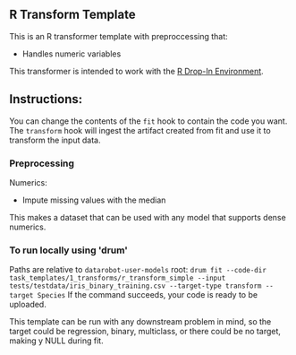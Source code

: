 ## R Transform Template

This is an R transformer template with preproccessing that:
- Handles numeric variables

This transformer is intended to work with the [R Drop-In Environment](../../../public_dropin_environments/r_lang/).

## Instructions:
You can change the contents of the `fit` hook to contain the code you want. The `transform` hook will ingest the artifact
created from fit and use it to transform the input data.


### Preprocessing
Numerics:
- Impute missing values with the median

This makes a dataset that can be used with any model that supports dense numerics.

### To run locally using 'drum'
Paths are relative to `datarobot-user-models` root:
`drum fit --code-dir task_templates/1_transforms/r_transform_simple --input tests/testdata/iris_binary_training.csv --target-type transform --target Species`
If the command succeeds, your code is ready to be uploaded. 

This template can be run with any downstream problem in mind, so the target could be regression, binary, multiclass, or 
there could be no target, making y NULL during fit.
